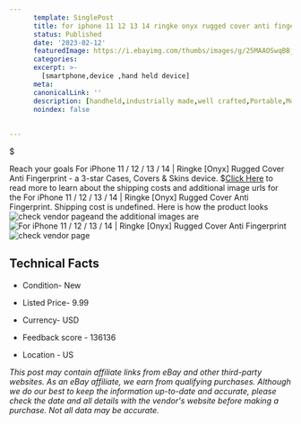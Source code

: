 ```yaml
---
      template: SinglePost
      title: for iphone 11 12 13 14 ringke onyx rugged cover anti fingerprint
      status: Published
      date: '2023-02-12'
      featuredImage: https://i.ebayimg.com/thumbs/images/g/25MAAOSwqBBj0Zxk/s-l225.jpg
      categories: 
      excerpt: >-
        [smartphone,device ,hand held device]
      meta:
      canonicalLink: ''
      description: [handheld,industrially made,well crafted,Portable,Mobile,Compact,Convenient,Lightweight,Maneuverable,Man-portable,Miniature,Carriable,Hand-held,Light,Holdable,Transportable,Mobile device,Pocket-sized,On-the-go,Wireless,Cordless,Compact size,Convenient size, smartphone,device ,hand held device]
      noindex: false
      
        
---
```

$

Reach your goals For iPhone 11 / 12 / 13 / 14 | Ringke [Onyx] Rugged Cover Anti Fingerprint - a 3-star Cases, Covers & Skins device.
$[Click Here](https://www.ebay.com/itm/264897199594?hash=item3dad1a7dea%3Ag%3A25MAAOSwqBBj0Zxk&mkevt=1&mkcid=1&mkrid=711-53200-19255-0&campid=%253CePNCampaignId%253E&customid=%253CreferenceId%253E&toolid=10049) to read more to learn about the shipping costs and additional image urls for the For iPhone 11 / 12 / 13 / 14 | Ringke [Onyx] Rugged Cover Anti Fingerprint. Shipping cost is undefined. Here is how the product looks ![check vendor page](https://i.ebayimg.com/thumbs/images/g/25MAAOSwqBBj0Zxk/s-l225.jpg)and the additional images are![For iPhone 11 / 12 / 13 / 14 | Ringke [Onyx] Rugged Cover Anti Fingerprint](https://i.ebayimg.com/images/g/25MAAOSwqBBj0Zxk/s-l1600.jpg)![check vendor page](https://origin-galleryplus.ebayimg.com/ws/web/264897199594_2_0_1/225x225.jpg,https://origin-galleryplus.ebayimg.com/ws/web/264897199594_3_0_1/225x225.jpg,https://origin-galleryplus.ebayimg.com/ws/web/264897199594_4_0_1/225x225.jpg,https://origin-galleryplus.ebayimg.com/ws/web/264897199594_5_0_1/225x225.jpg,https://origin-galleryplus.ebayimg.com/ws/web/264897199594_6_0_1/225x225.jpg,https://origin-galleryplus.ebayimg.com/ws/web/264897199594_7_0_1/225x225.jpg)



 ## Technical Facts 



     
      

 - Condition- New 


      

 - Listed Price- 9.99 


      

 - Currency- USD 


      

 - Feedback score - 136136 


      

 - Location - US 


      
      

 *_This post may contain affiliate links from eBay and other third-party websites. As an eBay affiliate, we earn from qualifying purchases. Although we do our best to keep the information up-to-date and accurate, please check the date and all details with the vendor's website before making a purchase. Not all data may be accurate._*






